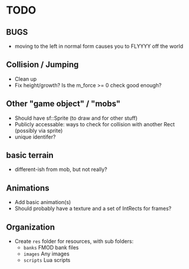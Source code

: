# TODO

## BUGS
- moving to the left in normal form causes you to FLYYYY off the world

## Collision / Jumping
- Clean up
- Fix height/growth? Is the m_force >= 0 check good enough?

## Other "game object" / "mobs"
- Should have sf::Sprite (to draw and for other stuff)
- Publicly accessable: ways to check for collision with another Rect (possibly via sprite)
- unique identifer?

## basic terrain
- different-ish from mob, but not really?

## Animations
- Add basic animation(s)
- Should probably have a texture and a set of IntRects for frames?

## Organization
- Create `res` folder for resources, with sub folders:
  * `banks` FMOD bank files
  * `images` Any images
  * `scripts` Lua scripts
